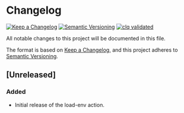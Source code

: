 # Changelog

[![Keep a Changelog](https://img.shields.io/badge/Keep%20a%20Changelog-1.1.0-informational)](https://keepachangelog.com/en/1.1.0/)
[![Semantic Versioning](https://img.shields.io/badge/Semantic%20Versioning-2.0.0-informational)](https://semver.org/spec/v2.0.0.html)
[![clq validated](https://img.shields.io/badge/clq-validated-success)](https://github.com/denisa/clq-action)

All notable changes to this project will be documented in this file.

The format is based on [Keep a Changelog](https://keepachangelog.com/en/1.1.0/),
and this project adheres to [Semantic Versioning](https://semver.org/spec/v2.0.0.html).

## [Unreleased]

### Added

- Initial release of the load-env action.
